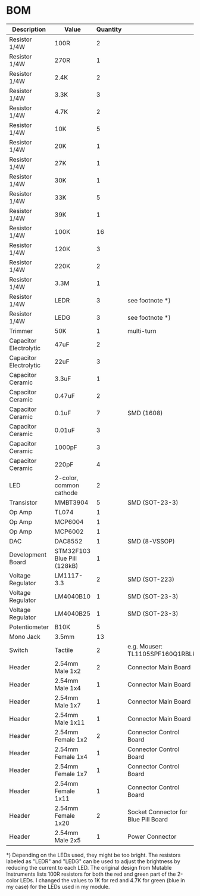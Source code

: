 # BOM

| Description | Value | Quantity | |
| --- | --- | --- | --- |
| Resistor 1/4W | 100R | 2 | |
| Resistor 1/4W | 270R | 1 | |
| Resistor 1/4W | 2.4K | 2 | |
| Resistor 1/4W | 3.3K | 3 | |
| Resistor 1/4W | 4.7K | 2 | |
| Resistor 1/4W | 10K | 5 | |
| Resistor 1/4W | 20K | 1 | |
| Resistor 1/4W | 27K | 1 | |
| Resistor 1/4W | 30K | 1 | |
| Resistor 1/4W | 33K | 5 | |
| Resistor 1/4W | 39K | 1 | |
| Resistor 1/4W | 100K | 16 | |
| Resistor 1/4W | 120K | 3 | |
| Resistor 1/4W | 220K | 2 | |
| Resistor 1/4W | 3.3M | 1 | |
| Resistor 1/4W | LEDR | 3 | see footnote *) |
| Resistor 1/4W | LEDG | 3 | see footnote *) |
| Trimmer | 50K | 1 | multi-turn |
| Capacitor Electrolytic | 47uF | 2 | |
| Capacitor Electrolytic | 22uF | 3 | |
| Capacitor Ceramic | 3.3uF | 1 | |
| Capacitor Ceramic | 0.47uF | 2 | |
| Capacitor Ceramic | 0.1uF | 7 | SMD (1608) |
| Capacitor Ceramic | 0.01uF | 3 | |
| Capacitor Ceramic | 1000pF | 3 | |
| Capacitor Ceramic | 220pF | 4 | |
| LED | 2-color, common cathode | 2 | |
| Transistor | MMBT3904 | 5 | SMD (SOT-23-3) |
| Op Amp | TL074 | 1 | |
| Op Amp | MCP6004 | 1 | |
| Op Amp | MCP6002 | 1 | |
| DAC | DAC8552 | 1 | SMD (8-VSSOP) |
| Development Board | STM32F103 Blue Pill (128kB) | 1 | |
| Voltage Regulator | LM1117-3.3 | 2 | SMD (SOT-223) |
| Voltage Regulator | LM4040B10 | 1 | SMD (SOT-23-3) |
| Voltage Regulator | LM4040B25 | 1 | SMD (SOT-23-3) |
| Potentiometer | B10K | 5 | |
| Mono Jack | 3.5mm | 13 | |
| Switch | Tactile | 2 | e.g. Mouser: TL1105SPF160Q1RBLK |
| Header | 2.54mm Male 1x2 | 2 | Connector Main Board |
| Header | 2.54mm Male 1x4 | 1 | Connector Main Board |
| Header | 2.54mm Male 1x7 | 1 | Connector Main Board |
| Header | 2.54mm Male 1x11 | 1 | Connector Main Board |
| Header | 2.54mm Female 1x2 | 2 | Connector Control Board |
| Header | 2.54mm Female 1x4 | 1 | Connector Control Board |
| Header | 2.54mm Female 1x7 | 1 | Connector Control Board |
| Header | 2.54mm Female 1x11 | 1 | Connector Control Board |
| Header | 2.54mm Female 1x20 | 2 | Socket Connector for Blue Pill Board |
| Header | 2.54mm Male 2x5 | 1 | Power Connector |

*) Depending on the LEDs used, they might be too bright. The resistors labeled as "LEDR" and "LEDG" can be used to adjust the brightness by reducing the current to each LED. The original design from Mutable Instruments lists 100R resistors for both the red and green part of the 2-color LEDs. I changed the values to 1K for red and 4.7K for green (blue in my case) for the LEDs used in my module.
